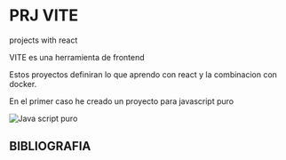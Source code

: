 PRJ VITE
=======================================
projects with react

VITE es una herramienta de frontend

Estos proyectos definiran lo que aprendo con react y la combinacion con docker.

En el primer caso he creado un proyecto para javascript puro

![Java script puro](appJavascriptPuro.png)

BIBLIOGRAFIA
---------------------------------------
